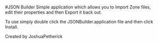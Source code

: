 #JSON Builder
Simple application which allows you to Import Zone files, edit their properties and then Export it back out. 

To use simply double click the JSONBuilder.application file and then click Install. 

Created by JoshuaPetherick